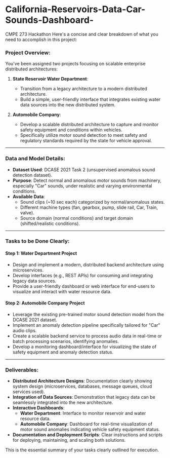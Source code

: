 # California-Reservoirs-Data-Car-Sounds-Dashboard-
CMPE 273 Hackathon
Here's a concise and clear breakdown of what you need to accomplish in this project:

### Project Overview:
You've been assigned two projects focusing on scalable enterprise distributed architectures:

1. **State Reservoir Water Department**:
    - Transition from a legacy architecture to a modern distributed architecture.
    - Build a simple, user-friendly interface that integrates existing water data sources into the new distributed system.

2. **Automobile Company**:
    - Develop a scalable distributed architecture to capture and monitor safety equipment and conditions within vehicles.
    - Specifically utilize motor sound detection to meet safety and regulatory standards required by the state for vehicle approval.

---

### Data and Model Details:

- **Dataset Used**: DCASE 2021 Task 2 (unsupervised anomalous sound detection dataset).
- **Purpose**: Detect normal and anomalous motor sounds from machinery, especially "Car" sounds, under realistic and varying environmental conditions.
- **Available Data**:
    - Sound clips (~10 sec each) categorized by normal/anomalous states.
    - Different machine types (fan, gearbox, pump, slide rail, Car, Train, valve).
    - Source domain (normal conditions) and target domain (shifted/realistic conditions).

---

### Tasks to be Done Clearly:

#### Step 1: **Water Department Project**
- Design and implement a modern, distributed backend architecture using microservices.
- Develop interfaces (e.g., REST APIs) for consuming and integrating legacy data sources.
- Provide a user-friendly dashboard or web interface for end-users to visualize and interact with water resource data.

#### Step 2: **Automobile Company Project**
- Leverage the existing pre-trained motor sound detection model from the DCASE 2021 dataset.
- Implement an anomaly detection pipeline specifically tailored for "Car" audio clips.
- Create a scalable backend service to process audio data in real-time or batch processing scenarios, identifying anomalies.
- Develop a monitoring dashboard/interface for visualizing the state of safety equipment and anomaly detection status.

---

### Deliverables:
- **Distributed Architecture Designs**: Documentation clearly showing system design (microservices, databases, message queues, cloud services used).
- **Integration of Data Sources**: Demonstration that legacy data can be seamlessly integrated into the new architecture.
- **Interactive Dashboards**:
    - **Water Department**: Interface to monitor reservoir and water resource data.
    - **Automobile Company**: Dashboard for real-time visualization of motor sound anomalies indicating vehicle safety equipment status.
- **Documentation and Deployment Scripts**: Clear instructions and scripts for deploying, maintaining, and scaling both solutions.

This is the essential summary of your tasks clearly outlined for execution.
